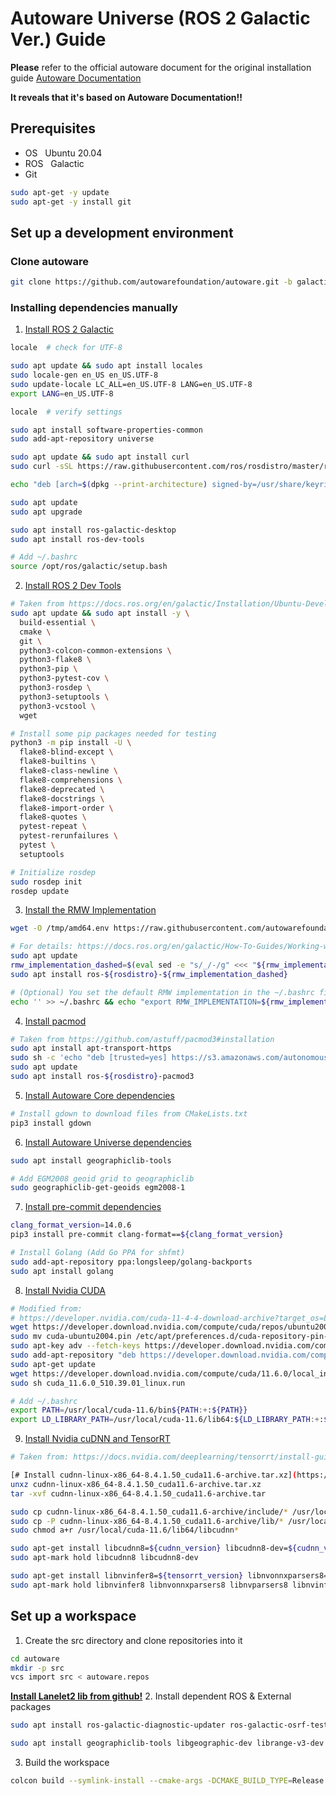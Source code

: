 # Autoware Universe (ROS 2 Galactic Ver.) Guide
**Please** refer to the official autoware document for the original installation guide
[Autoware Documentation](https://autowarefoundation.github.io/autoware-documentation/main)

**It reveals that it's based on Autoware Documentation!!**

## Prerequisites
- OS
&nbsp;&nbsp;Ubuntu 20.04
- ROS
&nbsp;&nbsp;Galactic
- Git

```sh
sudo apt-get -y update
sudo apt-get -y install git
```

## Set up a development environment

### Clone autoware
```sh
git clone https://github.com/autowarefoundation/autoware.git -b galactic
```
### Installing dependencies manually
1. [Install ROS 2 Galactic](https://docs.ros.org/en/galactic/Installation/Ubuntu-Install-Debians.html)
```sh
locale  # check for UTF-8

sudo apt update && sudo apt install locales
sudo locale-gen en_US en_US.UTF-8
sudo update-locale LC_ALL=en_US.UTF-8 LANG=en_US.UTF-8
export LANG=en_US.UTF-8

locale  # verify settings

sudo apt install software-properties-common
sudo add-apt-repository universe

sudo apt update && sudo apt install curl
sudo curl -sSL https://raw.githubusercontent.com/ros/rosdistro/master/ros.key -o /usr/share/keyrings/ros-archive-keyring.gpg

echo "deb [arch=$(dpkg --print-architecture) signed-by=/usr/share/keyrings/ros-archive-keyring.gpg] http://packages.ros.org/ros2/ubuntu $(. /etc/os-release && echo $UBUNTU_CODENAME) main" | sudo tee /etc/apt/sources.list.d/ros2.list > /dev/null

sudo apt update
sudo apt upgrade

sudo apt install ros-galactic-desktop
sudo apt install ros-dev-tools

# Add ~/.bashrc
source /opt/ros/galactic/setup.bash
```
2. [Install  ROS  2 Dev Tools](https://github.com/autowarefoundation/autoware/tree/galactic/ansible/roles/ros2_dev_tools)
```sh
# Taken from https://docs.ros.org/en/galactic/Installation/Ubuntu-Development-Setup.html
sudo apt update && sudo apt install -y \
  build-essential \
  cmake \
  git \
  python3-colcon-common-extensions \
  python3-flake8 \
  python3-pip \
  python3-pytest-cov \
  python3-rosdep \
  python3-setuptools \
  python3-vcstool \
  wget

# Install some pip packages needed for testing
python3 -m pip install -U \
  flake8-blind-except \
  flake8-builtins \
  flake8-class-newline \
  flake8-comprehensions \
  flake8-deprecated \
  flake8-docstrings \
  flake8-import-order \
  flake8-quotes \
  pytest-repeat \
  pytest-rerunfailures \
  pytest \
  setuptools

# Initialize rosdep
sudo rosdep init
rosdep update
```
3. [Install the RMW Implementation](https://github.com/autowarefoundation/autoware/tree/galactic/ansible/roles/rmw_implementation)
```sh
wget -O /tmp/amd64.env https://raw.githubusercontent.com/autowarefoundation/autoware/galactic/amd64.env && source /tmp/amd64.env

# For details: https://docs.ros.org/en/galactic/How-To-Guides/Working-with-multiple-RMW-implementations.html
sudo apt update
rmw_implementation_dashed=$(eval sed -e "s/_/-/g" <<< "${rmw_implementation}")
sudo apt install ros-${rosdistro}-${rmw_implementation_dashed}

# (Optional) You set the default RMW implementation in the ~/.bashrc file.
echo '' >> ~/.bashrc && echo "export RMW_IMPLEMENTATION=${rmw_implementation}" >> ~/.bashrc
```
4. [Install pacmod](https://github.com/autowarefoundation/autoware/tree/galactic/ansible/roles/pacmod)
```sh
# Taken from https://github.com/astuff/pacmod3#installation
sudo apt install apt-transport-https
sudo sh -c 'echo "deb [trusted=yes] https://s3.amazonaws.com/autonomoustuff-repo/ $(lsb_release -sc) main" > /etc/apt/sources.list.d/autonomoustuff-public.list'
sudo apt update
sudo apt install ros-${rosdistro}-pacmod3
```
5. [Install Autoware Core dependencies](https://github.com/autowarefoundation/autoware/tree/galactic/ansible/roles/autoware_core)
```sh
# Install gdown to download files from CMakeLists.txt
pip3 install gdown
```
6. [Install Autoware Universe dependencies](https://github.com/autowarefoundation/autoware/tree/galactic/ansible/roles/autoware_universe)
```sh
sudo apt install geographiclib-tools

# Add EGM2008 geoid grid to geographiclib
sudo geographiclib-get-geoids egm2008-1
```
7. [Install pre-commit dependencies](https://github.com/autowarefoundation/autoware/tree/galactic/ansible/roles/pre_commit)
```sh
clang_format_version=14.0.6
pip3 install pre-commit clang-format==${clang_format_version}

# Install Golang (Add Go PPA for shfmt)
sudo add-apt-repository ppa:longsleep/golang-backports
sudo apt install golang
```
8. [Install Nvidia CUDA](https://github.com/autowarefoundation/autoware/tree/galactic/ansible/roles/cuda)
```sh
# Modified from:
# https://developer.nvidia.com/cuda-11-4-4-download-archive?target_os=Linux&target_arch=x86_64&Distribution=Ubuntu&target_version=20.04&target_type=deb_network
wget https://developer.download.nvidia.com/compute/cuda/repos/ubuntu2004/x86_64/cuda-ubuntu2004.pin
sudo mv cuda-ubuntu2004.pin /etc/apt/preferences.d/cuda-repository-pin-600
sudo apt-key adv --fetch-keys https://developer.download.nvidia.com/compute/cuda/repos/ubuntu2004/x86_64/3bf863cc.pub
sudo add-apt-repository "deb https://developer.download.nvidia.com/compute/cuda/repos/ubuntu2004/x86_64/ /"
sudo apt-get update
wget https://developer.download.nvidia.com/compute/cuda/11.6.0/local_installers/cuda_11.6.0_510.39.01_linux.run
sudo sh cuda_11.6.0_510.39.01_linux.run

# Add ~/.bashrc
export PATH=/usr/local/cuda-11.6/bin${PATH:+:${PATH}}
export LD_LIBRARY_PATH=/usr/local/cuda-11.6/lib64:${LD_LIBRARY_PATH:+:${LD_LIBRARY_PATH}}
```
9. [Install Nvidia cuDNN and TensorRT](https://github.com/autowarefoundation/autoware/tree/galactic/ansible/roles/tensorrt)
```sh
# Taken from: https://docs.nvidia.com/deeplearning/tensorrt/install-guide/index.html#installing

[# Install cudnn-linux-x86_64-8.4.1.50_cuda11.6-archive.tar.xz](https://developer.nvidia.com/rdp/cudnn-archive)
unxz cudnn-linux-x86_64-8.4.1.50_cuda11.6-archive.tar.xz
tar -xvf cudnn-linux-x86_64-8.4.1.50_cuda11.6-archive.tar

sudo cp cudnn-linux-x86_64-8.4.1.50_cuda11.6-archive/include/* /usr/local/cuda-11.6/include
sudo cp -P cudnn-linux-x86_64-8.4.1.50_cuda11.6-archive/lib/* /usr/local/cuda-11.6/lib64
sudo chmod a+r /usr/local/cuda-11.6/lib64/libcudnn*

sudo apt-get install libcudnn8=${cudnn_version} libcudnn8-dev=${cudnn_version}
sudo apt-mark hold libcudnn8 libcudnn8-dev

sudo apt-get install libnvinfer8=${tensorrt_version} libnvonnxparsers8=${tensorrt_version} libnvparsers8=${tensorrt_version} libnvinfer-plugin8=${tensorrt_version} libnvinfer-dev=${tensorrt_version} libnvonnxparsers-dev=${tensorrt_version} libnvparsers-dev=${tensorrt_version} libnvinfer-plugin-dev=${tensorrt_version}
sudo apt-mark hold libnvinfer8 libnvonnxparsers8 libnvparsers8 libnvinfer-plugin8 libnvinfer-dev libnvonnxparsers-dev libnvparsers-dev libnvinfer-plugin-dev
```

## Set up a workspace
1. Create the src directory and clone repositories into it
```sh
cd autoware
mkdir -p src
vcs import src < autoware.repos
```
[**Install Lanelet2 lib from github!**](https://github.com/fzi-forschungszentrum-informatik/Lanelet2)
2. Install dependent ROS & External packages
```sh
sudo apt install ros-galactic-diagnostic-updater ros-galactic-osrf-testing-tools-cpp ros-galactic-ros-testing ros-galactic-tensorrt-cmake-module ros-galactic-tvm-vendor ros-galactic-rqt-robot-monitor ros-galactic-pcl-ros ros-galactic-radar-msgs ros-galactic-xacro ros-galactic-topic-tools ros-galactic-octomap ros-galactic-behaviortree-cpp-v3 ros-galactic-rosbridge-server ros-galactic-filters ros-galactic-nav2-msgs ros-galactic-geographic-msgs ros-galactic-point-cloud-msg-wrapper ros-galactic-usb-cam ros-galactic-nav2-costmap-2d ros-galactic-octomap-msgs ros-galactic-osqp-vendor ros-galactic-velodyne-pointcloud ros-galactic-ament-clang-format ros-galactic-diagnostic-aggregator ros-galactic-mrt-cmake-modules ros-galactic-cudnn-cmake-module ros-galactic-rqt-runtime-monitor ros-galactic-ublox-gps ros-galactic-osrf-testing-tools-cpp
```
```sh
sudo apt install geographiclib-tools libgeographic-dev librange-v3-dev libpcap-dev libcpprest-dev libfmt-dev libcgal-dev libnl-genl-3-dev libpugixml-dev nlohmann-json3-dev
```
3. Build the workspace
```sh
colcon build --symlink-install --cmake-args -DCMAKE_BUILD_TYPE=Release
```
